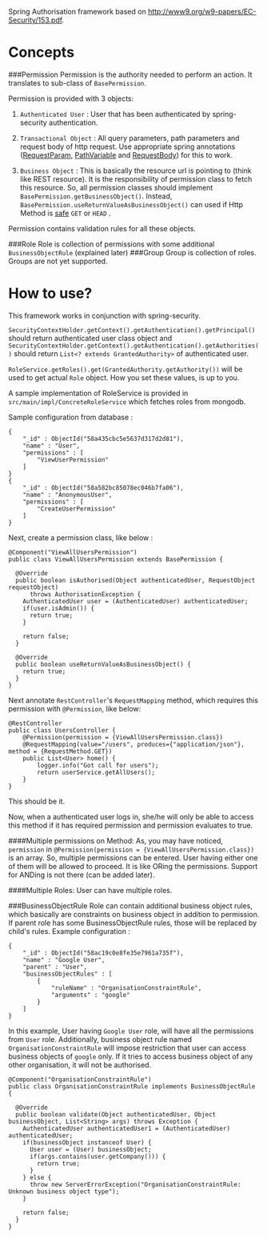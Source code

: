 Spring Authorisation framework based on http://www9.org/w9-papers/EC-Security/153.pdf.

Concepts
======
###Permission
Permission is the authority needed to perform an action. It translates to sub-class of `BasePermission`.

Permission is provided with 3 objects:

1. `Authenticated User` : User that has been authenticated by spring-security authentication.

2. `Transactional Object` : All query parameters, path parameters and request body of http request.
Use appropriate spring annotations ([RequestParam][1], [PathVariable][2] and [RequestBody][3]) for this to work.

3. `Business Object` : This is basically the resource url is pointing to (think like REST resource).
It is the responsibility of permission class to fetch this resource. So, all permission classes should
implement `BasePermission.getBusinessObject()`. Instead, `BasePermission.useReturnValueAsBusinessObject()` can
used if Http Method is [safe][4] `GET` or `HEAD` .


Permission contains validation rules for all these objects.

###Role
Role is collection of permissions with some additional `BusinessObjectRule` (explained later)
###Group
Group is collection of roles. Groups are not yet supported.

How to use?
======

This framework works in conjunction with spring-security.

`SecurityContextHolder.getContext().getAuthentication().getPrincipal()` should return authenticated user
class object and `SecurityContextHolder.getContext().getAuthentication().getAuthorities()`
should return `List<? extends GrantedAuthority>` of authenticated user.

`RoleService.getRoles().get(GrantedAuthority.getAuthority())` will be used to
get actual `Role` object. How you set these values, is up to you.

A sample implementation of RoleService is provided
in `src/main/impl/ConcreteRoleService` which fetches roles from mongodb.

Sample configuration from database :
```
{
	"_id" : ObjectId("58a435cbc5e5637d317d2d81"),
	"name" : "User",
	"permissions" : [
		"ViewUserPermission"
	]
}
{
	"_id" : ObjectId("58a582bc85078ec046b7fa06"),
	"name" : "AnonymousUser",
	"permissions" : [
		"CreateUserPermission"
	]
}
```


Next, create a permission class, like below :
```
@Component("ViewAllUsersPermission")
public class ViewAllUsersPermission extends BasePermission {

  @Override
  public boolean isAuthorised(Object authenticatedUser, RequestObject requestObject)
      throws AuthorisationException {
    AuthenticatedUser user = (AuthenticatedUser) authenticatedUser;
    if(user.isAdmin()) {
      return true;
    }

    return false;
  }

  @Override
  public boolean useReturnValueAsBusinessObject() {
    return true;
  }
}
```


Next annotate `RestController`'s `RequestMapping` method, which requires this permission with `@Permission`, like below:
```
@RestController
public class UsersController {
    @Permission(permission = {ViewAllUsersPermission.class})
    @RequestMapping(value="/users", produces={"application/json"}, method = {RequestMethod.GET})
    public List<User> home() {
        logger.info("Got call for users");
        return userService.getAllUsers();
    }
}
```
This should be it.

Now, when a authenticated user logs in, she/he will only be able to access this method if it has required
permission and permission evaluates to true.

####Multiple permissions on Method:
As, you may have noticed, `permission` in `@Permission(permission = {ViewAllUsersPermission.class})`
is an array. So, multiple permissions can be entered. User having either one of them will be allowed
to proceed. It is like ORing the permissions. Support for ANDing is not there (can be added later).

####Multiple Roles:
User can have multiple roles.

###BusinessObjectRule
Role can contain additional business object rules, which basically are constraints on business object
in addition to permission. If parent role has some BusinessObjectRule rules, those will be replaced
by child's rules. Example configuration :
```
{
	"_id" : ObjectId("58ac19c0e8fe35e7961a735f"),
	"name" : "Google User",
	"parent" : "User",
	"businessObjectRules" : [
		{
			"ruleName" : "OrganisationConstraintRule",
			"arguments" : "google"
		}
	]
}
```

In this example, User having `Google User` role, will have all the permissions from `User` role. Additionally, business object rule named
`OrganisationConstraintRule` will impose restriction that user can access business objects
of `google` only. If it tries to access business object of any other organisation, it will not be authorised.

```
@Component("OrganisationConstraintRule")
public class OrganisationConstraintRule implements BusinessObjectRule {

  @Override
  public boolean validate(Object authenticatedUser, Object businessObject, List<String> args) throws Exception {
    AuthenticatedUser authenticatedUser1 = (AuthenticatedUser) authenticatedUser;
    if(businessObject instanceof User) {
      User user = (User) businessObject;
      if(args.contains(user.getCompany())) {
        return true;
      }
    } else {
      throw new ServerErrorException("OrganisationConstraintRule: Unknown business object type");
    }

    return false;
  }
}
```

[1]: https://docs.spring.io/spring-framework/docs/current/javadoc-api/org/springframework/web/bind/annotation/RequestParam.html
[2]: https://docs.spring.io/spring-framework/docs/current/javadoc-api/org/springframework/web/bind/annotation/PathVariable.html
[3]: http://docs.spring.io/spring-framework/docs/current/javadoc-api/org/springframework/web/bind/annotation/RequestBody.html
[4]: https://www.w3.org/Protocols/rfc2616/rfc2616-sec9.html